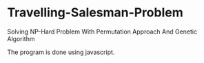 # Travelling-Salesman-Problem
Solving NP-Hard Problem With Permutation Approach And Genetic Algorithm

The program is done using javascript.
